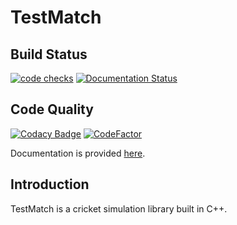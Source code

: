 # TestMatch

## Build Status
[![code checks](https://github.com/LiamBlake/TestMatch/actions/workflows/checks.yml/badge.svg)](https://github.com/LiamBlake/TestMatch/actions/workflows/checks.yml)  [![Documentation Status](https://readthedocs.org/projects/testmatch/badge/?version=latest)](https://testmatch.readthedocs.io/en/latest/?badge=latest)

## Code Quality
 [![Codacy Badge](https://app.codacy.com/project/badge/Grade/f6f55f2a99bf40ceb541b5351616e77c)](https://www.codacy.com/gh/LiamBlake/TestMatch/dashboard?utm_source=github.com&amp;utm_medium=referral&amp;utm_content=LiamBlake/TestMatch&amp;utm_campaign=Badge_Grade) [![CodeFactor](https://www.codefactor.io/repository/github/liamblake/testmatch/badge)](https://www.codefactor.io/repository/github/liamblake/testmatch)

Documentation is provided [here](https://testmatch.readthedocs.io).

## Introduction
TestMatch is a cricket simulation library built in C++.
